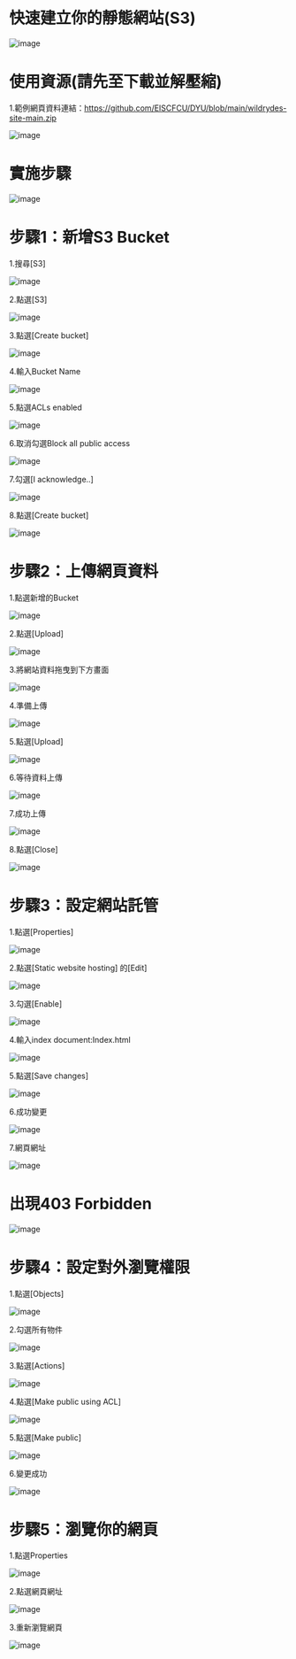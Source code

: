 # 快速建立你的靜態網站(S3)

![image](https://user-images.githubusercontent.com/103306835/172284892-ede94367-6210-4eee-82c0-6827c34e37d3.png)


# 使用資源(請先至下載並解壓縮)

1.範例網頁資料連結：https://github.com/EISCFCU/DYU/blob/main/wildrydes-site-main.zip


![image](https://user-images.githubusercontent.com/103306835/172282220-a0910688-7052-4f5f-8db7-151ad27f84fa.png)

# 實施步驟

![image](https://user-images.githubusercontent.com/103306835/172282245-df7b6c48-5437-4886-9b6b-86295e4ff3b9.png)

# 步驟1：新增S3 Bucket


1.搜尋[S3]

![image](https://user-images.githubusercontent.com/103306835/172282851-47dacda8-4944-4158-9055-e6582adc1564.png)

2.點選[S3]

![image](https://user-images.githubusercontent.com/103306835/172282920-d203c3f1-ec29-41e4-9c33-3170d79aaee1.png)

3.點選[Create bucket]

![image](https://user-images.githubusercontent.com/103306835/172282943-af99edbc-a263-4df4-b157-f84328ca2440.png)

4.輸入Bucket Name

![image](https://user-images.githubusercontent.com/103306835/172282979-c217e597-2bf0-4edc-a8c2-b82eda31e468.png)

5.點選ACLs enabled

![image](https://user-images.githubusercontent.com/103306835/172283009-17a21a22-dac6-48f1-b8e4-b135f6b751ea.png)

6.取消勾選Block all public access

![image](https://user-images.githubusercontent.com/103306835/172283035-f8ca5fe2-3117-49f8-9d84-2eaf918d7e02.png)

7.勾選[I acknowledge..]

![image](https://user-images.githubusercontent.com/103306835/172283061-42307a77-101f-45b4-b785-7cd982280ba0.png)

8.點選[Create bucket]

![image](https://user-images.githubusercontent.com/103306835/172283092-09efccec-4d96-4fd4-b605-944f7e95e0ee.png)

# 步驟2：上傳網頁資料

1.點選新增的Bucket

![image](https://user-images.githubusercontent.com/103306835/172283156-a522afdf-946f-471f-9b98-6babea123592.png)

2.點選[Upload]

![image](https://user-images.githubusercontent.com/103306835/172283180-5a5e2fb4-3569-426e-bd93-f26438c819f5.png)

3.將網站資料拖曳到下方畫面

![image](https://user-images.githubusercontent.com/103306835/172283202-4273e960-2ccc-4d30-a244-96bf7b7f4c22.png)

4.準備上傳

![image](https://user-images.githubusercontent.com/103306835/172283234-89a526b6-6860-423f-bb01-9a91115ba46b.png)

5.點選[Upload]

![image](https://user-images.githubusercontent.com/103306835/172283254-0120b054-dcc8-4edf-a706-721927996a8d.png)

6.等待資料上傳

![image](https://user-images.githubusercontent.com/103306835/172283273-2571ddb9-1edc-44f6-8b6b-ee0cb98682d3.png)

7.成功上傳

![image](https://user-images.githubusercontent.com/103306835/172283298-15f0eaca-5ce0-4b28-a767-2421920a4518.png)

8.點選[Close]

![image](https://user-images.githubusercontent.com/103306835/172283319-c98814f3-5787-40fc-868b-c2a842435526.png)

# 步驟3：設定網站託管

1.點選[Properties]

![image](https://user-images.githubusercontent.com/103306835/172283633-d8ab8874-fb2d-48db-8952-8680ea062e2b.png)

2.點選[Static website hosting] 的[Edit]

![image](https://user-images.githubusercontent.com/103306835/172283664-d12fdd33-5479-4895-932c-196b9bb8dff1.png)

3.勾選[Enable]

![image](https://user-images.githubusercontent.com/103306835/172283741-9a624150-9a8f-4a4b-9193-de6e85be1773.png)

4.輸入index document:Index.html

![image](https://user-images.githubusercontent.com/103306835/172283773-f814d6a0-55fd-44fe-9bdb-2cd60b9b3f93.png)

5.點選[Save changes]

![image](https://user-images.githubusercontent.com/103306835/172283804-36fc8206-6351-4264-a53e-3638644b56ad.png)

6.成功變更

![image](https://user-images.githubusercontent.com/103306835/172283946-2fe72873-bc51-442e-86d9-2036cce276ec.png)

7.網頁網址

![image](https://user-images.githubusercontent.com/103306835/172283995-10a16e50-48bf-432d-92e9-cddb320e646c.png)

# 出現403 Forbidden

![image](https://user-images.githubusercontent.com/103306835/172284063-46195c0c-c5ee-47cd-bcc9-0b41bc2f33aa.png)

# 步驟4：設定對外瀏覽權限

1.點選[Objects]

![image](https://user-images.githubusercontent.com/103306835/172284108-c66c1cb2-c625-440e-8676-b1cd7ab6477a.png)

2.勾選所有物件

![image](https://user-images.githubusercontent.com/103306835/172284138-013a629d-65b5-46e1-ab9b-9df1c21c4653.png)

3.點選[Actions]

![image](https://user-images.githubusercontent.com/103306835/172284177-f5c8f91e-f65e-41af-9065-52d402addd6f.png)

4.點選[Make public using ACL]

![image](https://user-images.githubusercontent.com/103306835/172284220-e73dbcba-3cc0-480e-a858-78034bbfce2f.png)

5.點選[Make public]

![image](https://user-images.githubusercontent.com/103306835/172284248-1234eeaa-5ba0-4c35-98bb-5c57894bfae7.png)

6.變更成功

![image](https://user-images.githubusercontent.com/103306835/172284289-c44eba97-ca8c-4320-8b79-79d437608c9c.png)


# 步驟5：瀏覽你的網頁

1.點選Properties

![image](https://user-images.githubusercontent.com/103306835/172284463-383fc982-06cf-4ad4-b0f0-74059ff4f4ec.png)

2.點選網頁網址

![image](https://user-images.githubusercontent.com/103306835/172284493-a8fbc173-d92f-40de-8bc1-20f1f318e0e6.png)

3.重新瀏覽網頁

![image](https://user-images.githubusercontent.com/103306835/172284524-188e728c-d91d-4961-b3f2-c7434259426c.png)



